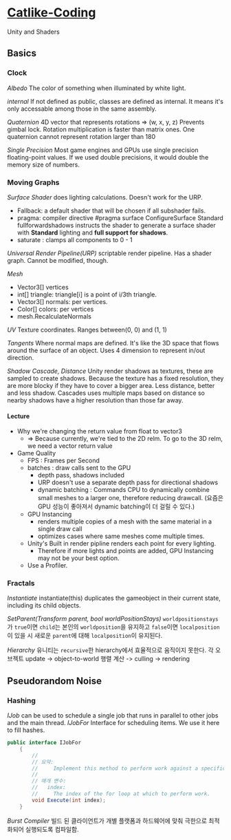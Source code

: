 # [Catlike-Coding](https://catlikecoding.com/unity/tutorials)
 Unity and Shaders
## Basics
### Clock
_Albedo_
The color of something when illuminated by white light.

_internal_
If not defined as public, classes are defined as internal.
It means it's only accessable among those in the same assembly.

_Quaternion_
4D vector that represents rotations => (w, x, y, z)
Prevents gimbal lock.
Rotation multiplication is faster than matrix ones.
One quaternion cannot represent rotation larger than 180

_Single Precision_
Most game engines and GPUs use single precision floating-point values.
If we used double precisions, it would double the memory size of numbers.

### Moving Graphs
_Surface Shader_
does lighting calculations. Doesn't work for the URP.
* Fallback: a default shader that will be chosen if all subshader fails.
* pragma: compiler directive
#pragma surface ConfigureSurface Standard fullforwardshadows
instructs the shader to generate a surface shader with **Standard** lighting and **full support for shadows**.
* saturate : clamps all components to 0 - 1 

_Universal Render Pipeline(URP)_
scriptable render pipeline. Has a shader graph. Cannot be modified, though.

_Mesh_
* Vector3[] vertices
* int[] triangle: triangle[i] is a point of i/3th triangle.
* Vector3[] normals: per vertices.
* Color[] colors: per vertices
* mesh.RecalculateNormals

_UV_
Texture coordinates.
Ranges between(0, 0) and (1, 1)

_Tangents_
Where normal maps are defined. It's like the 3D space that flows around the surface of an object.
Uses 4 dimension to represent in/out direction.

_Shadow Cascade, Distance_
Unity render shadows as textures, these are sampled to create shadows. Because the texture has a fixed resolution, they are more blocky if they have to cover a bigger area.
Less distance, better and less shadow.
Cascades uses multiple maps based on distance so nearby shadows have a higher resolution than those far away.

#### Lecture
- Why we're changing the return value from float to vector3
    - => Because currently, we're tied to the 2D relm. To go to the 3D relm, we need a vector return value
- Game Quality
    - FPS : Frames per Second
    - batches : draw calls sent to the GPU
        - depth pass, shadows included 
        - URP doesn't use a separate depth pass for directional shadows
        - dynamic batching : Commands CPU to dynamically combine small meshes to a larger one, therefore reducing drawcall. (요즘은 GPU 성능이 좋아져서 dynamic batching이 더 걸릴 수 있다.)
    - GPU Instancing
        - renders multiple copies of a mesh with the same material in a single draw call
        - optimizes cases where same meshes come multiple times.
    - Unity's Built in render pipline renders each point for every lighting.
        - Therefore if more lights and points are added, GPU Instancing may not be your best option.
    - Use a Profiler.
    
### Fractals
_Instantiate_
instantiate(this) duplicates the gameobject in their current state, including its child objects.

_SetParent(Transform parent, bool worldPositionStays)_
`worldpositionstays`가 `true`이면 `child`는 본인의 `worldposition`을 유지하고
`false`이면 `localposition`이 있을 시 새로운 `parent`에 대해 `localposition`이 유지된다. 

_Hierarchy_
유니티는 `recursive`한 hierarchy에서 효율적으로 움직이지 못한다.
각 오브젝트 update -> object-to-world 행렬 계산 -> culling -> rendering


## Pseudorandom Noise
### Hashing
_IJob_
can be used to schedule a single job that runs in parallel to other jobs and the main thread.
_IJobFor_
Interface for scheduling items. We use it here to fill hashes.
```cs
public interface IJobFor
    {
        //
        // 요약:
        //     Implement this method to perform work against a specific iteration index.
        //
        // 매개 변수:
        //   index:
        //     The index of the for loop at which to perform work.
        void Execute(int index);
    }
```

_Burst Compiler_
빌드 된 클라이언트가 개별 플랫폼과 하드웨어에 맞춰 극한으로 최적화되어 실행되도록 컴파일함.